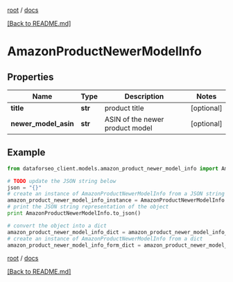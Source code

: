 [root](./../ "root") / [docs](./ "docs")

[[Back to README.md]](./../README.md "[Back to README.md]")

# AmazonProductNewerModelInfo

## Properties

Name | Type | Description | Notes
------------ | ------------- | ------------- | -------------
**title** | **str** | product title | [optional]
**newer_model_asin** | **str** | ASIN of the newer product model | [optional]

## Example

```python
from dataforseo_client.models.amazon_product_newer_model_info import AmazonProductNewerModelInfo

# TODO update the JSON string below
json = "{}"
# create an instance of AmazonProductNewerModelInfo from a JSON string
amazon_product_newer_model_info_instance = AmazonProductNewerModelInfo.from_json(json)
# print the JSON string representation of the object
print AmazonProductNewerModelInfo.to_json()

# convert the object into a dict
amazon_product_newer_model_info_dict = amazon_product_newer_model_info_instance.to_dict()
# create an instance of AmazonProductNewerModelInfo from a dict
amazon_product_newer_model_info_form_dict = amazon_product_newer_model_info.from_dict(amazon_product_newer_model_info_dict)
```

  

[root](./../ "root") / [docs](./ "docs")

[[Back to README.md]](./../README.md "[Back to README.md]")